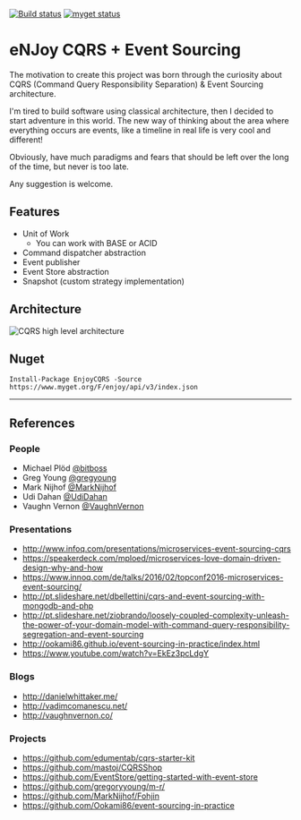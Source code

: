 [![Build status](https://ci.appveyor.com/api/projects/status/eprwudlh0eskijof?svg=true)](https://ci.appveyor.com/project/nelsoncvjr/enjoy-cqrs) [![myget status](https://www.myget.org/BuildSource/Badge/enjoy?identifier=1427e6c3-0c6f-4a1a-b5bf-2d02e2ad908c)](https://www.myget.org/BuildSource/Badge/enjoy?identifier=1427e6c3-0c6f-4a1a-b5bf-2d02e2ad908c)

# eNJoy CQRS + Event Sourcing
The motivation to create this project was born through the curiosity about CQRS (Command Query Responsibility Separation) & Event Sourcing architecture.

I'm tired to build software using classical architecture, then I decided to start adventure in this world.
The new way of thinking about the area where everything occurs are events, like a timeline in real life is very cool and different!

Obviously, have much paradigms and fears that should be left over the long of the time, but never is too late.

Any suggestion is welcome.

## Features

* Unit of Work
    - You can work with BASE or ACID
* Command dispatcher abstraction
* Event publisher
* Event Store abstraction
* Snapshot (custom strategy implementation)

## Architecture

![CQRS high level architecture](http://s32.postimg.org/ty18uww45/090615_1544_introductio1_png_w_604.png)

## Nuget
    
    Install-Package EnjoyCQRS -Source https://www.myget.org/F/enjoy/api/v3/index.json

---

## References
### People
* Michael Plöd [@bitboss](https://twitter.com/bitboss)
* Greg Young [@gregyoung](https://twitter.com/gregyoung)
* Mark Nijhof [@MarkNijhof](https://twitter.com/MarkNijhof)
* Udi Dahan [@UdiDahan](https://twitter.com/UdiDahan)
* Vaughn Vernon [@VaughnVernon](https://twitter.com/VaughnVernon)

### Presentations
* http://www.infoq.com/presentations/microservices-event-sourcing-cqrs
* https://speakerdeck.com/mploed/microservices-love-domain-driven-design-why-and-how
* https://www.innoq.com/de/talks/2016/02/topconf2016-microservices-event-sourcing/
* http://pt.slideshare.net/dbellettini/cqrs-and-event-sourcing-with-mongodb-and-php
* http://pt.slideshare.net/ziobrando/loosely-coupled-complexity-unleash-the-power-of-your-domain-model-with-command-query-responsibility-segregation-and-event-sourcing
* http://ookami86.github.io/event-sourcing-in-practice/index.html
* https://www.youtube.com/watch?v=EkEz3pcLdgY

### Blogs
* http://danielwhittaker.me/
* http://vadimcomanescu.net/
* http://vaughnvernon.co/

### Projects
* https://github.com/edumentab/cqrs-starter-kit
* https://github.com/mastoj/CQRSShop
* https://github.com/EventStore/getting-started-with-event-store
* https://github.com/gregoryyoung/m-r/
* https://github.com/MarkNijhof/Fohjin
* https://github.com/Ookami86/event-sourcing-in-practice
